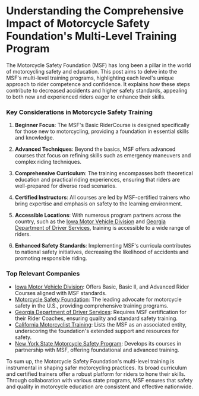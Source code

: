 # Understanding the Comprehensive Impact of Motorcycle Safety Foundation's Multi-Level Training Program

The Motorcycle Safety Foundation (MSF) has long been a pillar in the world of motorcycling safety and education. This post aims to delve into the MSF's multi-level training programs, highlighting each level's unique approach to rider competence and confidence. It explains how these steps contribute to decreased accidents and higher safety standards, appealing to both new and experienced riders eager to enhance their skills.

### Key Considerations in Motorcycle Safety Training

1. **Beginner Focus**: The MSF's Basic RiderCourse is designed specifically for those new to motorcycling, providing a foundation in essential skills and knowledge.
   
2. **Advanced Techniques**: Beyond the basics, MSF offers advanced courses that focus on refining skills such as emergency maneuvers and complex riding techniques.

3. **Comprehensive Curriculum**: The training encompasses both theoretical education and practical riding experiences, ensuring that riders are well-prepared for diverse road scenarios.

4. **Certified Instructors**: All courses are led by MSF-certified trainers who bring expertise and emphasis on safety to the learning environment.

5. **Accessible Locations**: With numerous program partners across the country, such as the [Iowa Motor Vehicle Division](/dir/iowa_motor_vehicle_division) and [Georgia Department of Driver Services](/dir/georgia_department_of_driver_services), training is accessible to a wide range of riders.

6. **Enhanced Safety Standards**: Implementing MSF's curricula contributes to national safety initiatives, decreasing the likelihood of accidents and promoting responsible riding.

### Top Relevant Companies

- [Iowa Motor Vehicle Division](/dir/iowa_motor_vehicle_division): Offers Basic, Basic II, and Advanced Rider Courses aligned with MSF standards.
- [Motorcycle Safety Foundation](/dir/motorcycle_safety_foundation): The leading advocate for motorcycle safety in the U.S., providing comprehensive training programs.
- [Georgia Department of Driver Services](/dir/georgia_department_of_driver_services): Requires MSF certification for their Rider Coaches, ensuring quality and standard safety training.
- [California Motorcyclist Training](/dir/california_motorcyclist_training): Lists the MSF as an associated entity, underscoring the foundation's extended support and resources for safety.
- [New York State Motorcycle Safety Program](/dir/new_york_state_motorcycle_safety_program): Develops its courses in partnership with MSF, offering foundational and advanced training.

To sum up, the Motorcycle Safety Foundation's multi-level training is instrumental in shaping safer motorcycling practices. Its broad curriculum and certified trainers offer a robust platform for riders to hone their skills. Through collaboration with various state programs, MSF ensures that safety and quality in motorcycle education are consistent and effective nationwide.
